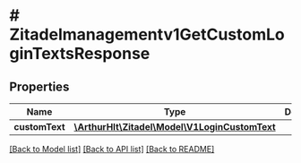 # # Zitadelmanagementv1GetCustomLoginTextsResponse

## Properties

Name | Type | Description | Notes
------------ | ------------- | ------------- | -------------
**customText** | [**\ArthurHlt\Zitadel\Model\V1LoginCustomText**](V1LoginCustomText.md) |  | [optional]

[[Back to Model list]](../../README.md#models) [[Back to API list]](../../README.md#endpoints) [[Back to README]](../../README.md)
